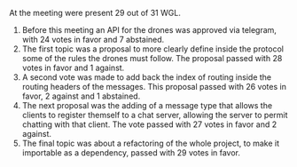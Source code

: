 At the meeting were present 29 out of 31 WGL.
  1. Before this meeting an API for the drones was approved via telegram, with 24 votes in favor and 7 abstained.
  2. The first topic was a proposal to more clearly define inside the protocol some of the rules the drones must follow. The proposal passed with 28 votes in favor and 1 against.
  3. A second vote was made to add back the index of routing inside the routing headers of the messages. This proposal passed with 26 votes in favor, 2 against and 1 abstained.
  4. The next proposal was the adding of a message type that allows the clients to register themself to a chat server, allowing the server to permit chatting with that client. The vote passed with 27 votes in favor and 2 against.
  5. The final topic was about a refactoring of the whole project, to make it importable as a dependency, passed with 29 votes in favor.
